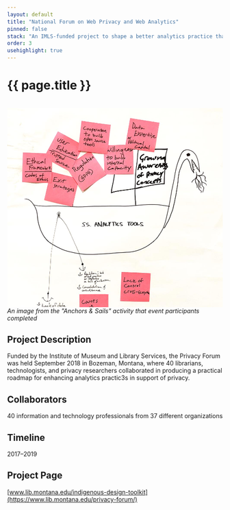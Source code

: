 ```yaml
---
layout: default
title: "National Forum on Web Privacy and Web Analytics"
pinned: false
stack: "An IMLS-funded project to shape a better analytics practice that protects users’ privacy from unwanted third-party tracking and targeting." 
order: 3
usehighlight: true
---
```



# {{ page.title }}

<br>

<img style="display: block;" class="img-fluid" src="/assets/img/privacy_forum.jpg" alt="image of a design activity showing a boat with anchors attached">
<em>An image from the "Anchors & Sails" activity that event participants completed</em>

## Project Description
Funded by the Institute of Museum and Library Services, the Privacy Forum was held September 2018 in Bozeman, Montana, where 40 librarians, technologists, and privacy researchers collaborated in producing a practical roadmap for enhancing analytics practic3s in support of privacy.

## Collaborators
40 information and technology professionals from 37 different organizations

## Timeline
2017–2019

## Project Page
[www.lib.montana.edu/indigenous-design-toolkit](https://www.lib.montana.edu/privacy-forum/)
